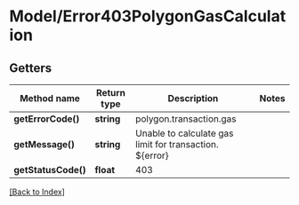 # Model/Error403PolygonGasCalculation

## Getters

Method name | Return type | Description | Notes
------------ | ------------- | ------------- | -------------
**getErrorCode()** | **string** | polygon.transaction.gas |
**getMessage()** | **string** | Unable to calculate gas limit for transaction. ${error} |
**getStatusCode()** | **float** | 403 |

[[Back to Index]](../index.md)
